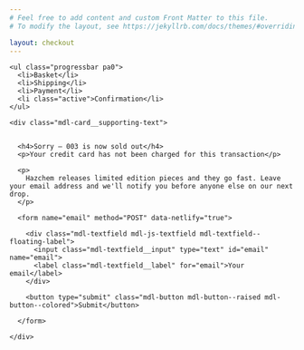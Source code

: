 ```yaml
---
# Feel free to add content and custom Front Matter to this file.
# To modify the layout, see https://jekyllrb.com/docs/themes/#overriding-theme-defaults

layout: checkout
---
```


<div class="pa2 bg-grey">

  <div class="w-100 mb5 overflow-hidden tc">

    <ul class="progressbar pa0">
      <li>Basket</li>
      <li>Shipping</li>
      <li>Payment</li>
      <li class="active">Confirmation</li>
    </ul>

  </div>


  <div class="demo-card-wide mdl-card mdl-shadow--2dp mx-auto">


    <div class="mdl-card__supporting-text">


      <h4>Sorry — 003 is now sold out</h4>
      <p>Your credit card has not been charged for this transaction</p>

      <p>
        Hazchem releases limited edition pieces and they go fast. Leave your email address and we'll notify you before anyone else on our next drop.
      </p>

      <form name="email" method="POST" data-netlify="true">

        <div class="mdl-textfield mdl-js-textfield mdl-textfield--floating-label">
          <input class="mdl-textfield__input" type="text" id="email" name="email">
          <label class="mdl-textfield__label" for="email">Your email</label>
        </div>

        <button type="submit" class="mdl-button mdl-button--raised mdl-button--colored">Submit</button>

      </form>

    </div>


  </div>

</div>











